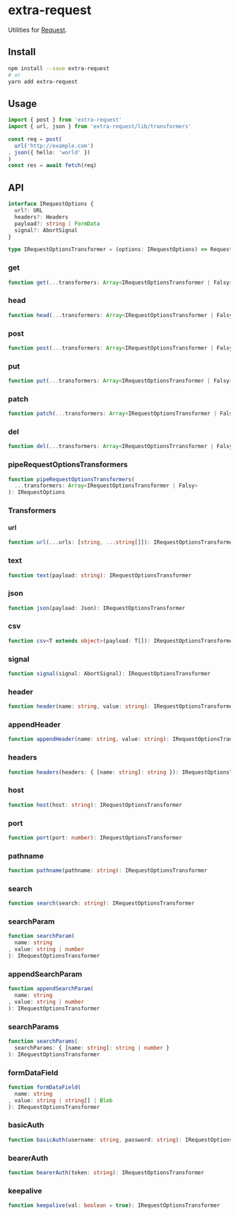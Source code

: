 # extra-request
Utilities for [Request](https://developer.mozilla.org/en-US/docs/Web/API/Request).

## Install
```sh
npm install --save extra-request
# or
yarn add extra-request
```

## Usage
```ts
import { post } from 'extra-request'
import { url, json } from 'extra-request/lib/transformers'

const req = post(
  url('http://example.com')
, json({ hello: 'world' })
)
const res = await fetch(req)
```

## API
```ts
interface IRequestOptions {
  url?: URL
  headers?: Headers
  payload?: string | FormData
  signal?: AbortSignal
}

type IRequestOptionsTransformer = (options: IRequestOptions) => RequestOptions
```

### get
```ts
function get(...transformers: Array<IRequestOptionsTransformer | Falsy>): Request
```

### head
```ts
function head(...transformers: Array<IRequestOptionsTransformer | Falsy>: Request
```

### post
```ts
function post(...transformers: Array<IRequestOptionsTransformer | Falsy>): Request
```

### put
```ts
function put(...transformers: Array<IRequestOptionsTransformer | Falsy>): Request
```

### patch
```ts
function patch(...transformers: Array<IRequestOptionsTransformer | Falsy>): Request
```

### del
```ts
function del(...transformers: Array<IRequestOptionsTrransformer | Falsy>): Request
```

### pipeRequestOptionsTransformers
```ts
function pipeRequestOptionsTransformers(
  ...transformers: Array<IRequestOptionsTransformer | Falsy>
): IRequestOptions
```

### Transformers
#### url
```ts
function url(...urls: [string, ...string[]]): IRequestOptionsTransformer
```

### text
```ts
function text(payload: string): IRequestOptionsTransformer
```

### json
```ts
function json(payload: Json): IRequestOptionsTransformer
```

### csv
```ts
function csv<T extends object>(payload: T[]): IRequestOptionsTransformer
```

### signal
```ts
function signal(signal: AbortSignal): IRequestOptionsTransformer
```

### header
```ts
function header(name: string, value: string): IRequestOptionsTransformer
```

### appendHeader
```ts
function appendHeader(name: string, value: string): IRequestOptionsTransformer
```

### headers
```ts
function headers(headers: { [name: string]: string }): IRequestOptionsTransformer
```

### host
```ts
function host(host: string): IRequestOptionsTransformer
```

### port
```ts
function port(port: number): IRequestOptionsTransformer
```

### pathname
```ts
function pathname(pathname: string): IRequestOptionsTransformer
```

### search
```ts
function search(search: string): IRequestOptionsTransformer
```

### searchParam
```ts
function searchParam(
  name: string
, value: string | number
): IRequestOptionsTransformer
```

### appendSearchParam
```ts
function appendSearchParam(
  name: string
, value: string | number
): IRequestOptionsTransformer
```

### searchParams
```ts
function searchParams(
  searchParams: { [name: string]: string | number }
): IRequestOptionsTransformer
```

### formDataField
```ts
function formDataField(
  name: string
, value: string | string[] | Blob
): IRequestOptionsTransformer
```

### basicAuth
```ts
function basicAuth(username: string, password: string): IRequestOptionsTransformer
```

### bearerAuth
```ts
function bearerAuth(token: string): IRequestOptionsTransformer
```

### keepalive
```ts
function keepalive(val: boolean = true): IRequestOptionsTransformer
```
